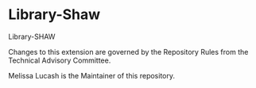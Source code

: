 # Library-Shaw

Library-SHAW

Changes to this extension are governed by the Repository Rules from the Technical Advisory Committee.

Melissa Lucash is the Maintainer of this repository.